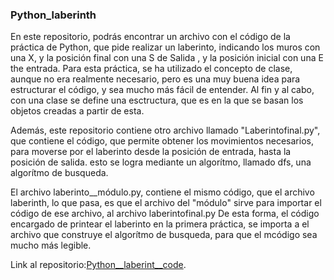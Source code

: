### Python_laberinth
En este repositorio, podrás encontrar un archivo con el código de la práctica de Python, que pide realizar un laberinto, indicando los muros con una X, y la posición final con una S de Salida , y la 
posición inicial con una E the entrada. Para esta práctica, se ha utilizado el concepto de clase, aunque no era realmente necesario, pero es una muy buena idea para estructurar el código, y sea mucho más fácil 
de entender. Al fin y al cabo, con una clase se define una esctructura, que es en la que se basan los objetos creadas a partir de esta.

Además, este repositorio contiene otro archivo llamado "Laberintofinal.py", que contiene el código, que permite obtener los movimientos necesarios, para moverse por el laberinto desde la posición de
entrada, hasta la posición de salida. esto se logra mediante un algorítmo, llamado dfs, una algorítmo de busqueda.

El archivo laberinto__módulo.py, contiene el mismo código, que el archivo laberinth, lo que pasa, es que el archivo del "módulo" sirve para importar el código de ese archivo, al archivo laberintofinal.py
De esta forma, el código encargado de printear el laberinto en la primera práctica, se importa a el archivo que construye el algorítmo de busqueda, para que el mcódigo sea mucho más legible.

Link al repositorio:[Python__laberint__code](https://github.com/Valdi183/Python_laberinth-).


